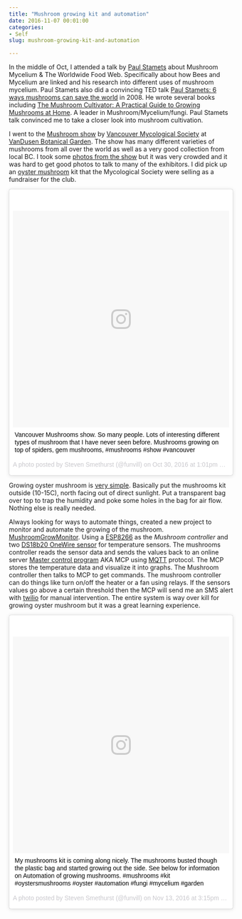```yaml
---
title: "Mushroom growing kit and automation"
date: 2016-11-07 00:01:00
categories:
- Self
slug: mushroom-growing-kit-and-automation

---
```


In the middle of Oct, I attended a talk by [Paul Stamets](http://www.fungi.com/about-paul-stamets.html) about Mushroom Mycelium & The Worldwide Food Web. Specifically about how Bees and Mycelium are linked and his research into different uses of mushroom mycelium. Paul Stamets also did a convincing TED talk [Paul Stamets: 6 ways mushrooms can save the world](https://www.ted.com/talks/paul_stamets_on_6_ways_mushrooms_can_save_the_world?language=en) in 2008. He wrote several books including [The Mushroom Cultivator: A Practical Guide to Growing Mushrooms at Home](https://www.amazon.ca/Mushroom-Cultivator-Practical-Growing-Mushrooms/dp/0961079800). A leader in Mushroom/Mycelium/fungi. Paul Stamets talk convinced me to take a closer look into mushroom cultivation.

I went to the [Mushroom show](https://drive.google.com/file/d/0BzEBCDgmgRrFNmlmcEhVbjZIeWM/view) by [Vancouver Mycological Society](http://vanmyco.com/) at [VanDusen Botanical Garden](http://www.vandusengarden.org/). The show has many different varieties of mushrooms from all over the world as well as a very good collection from local BC. I took some [photos from the show](https://goo.gl/photos/6zK8ApKyohRBhV1q8) but it was very crowded and it was hard to get good photos to talk to many of the exhibitors. I did pick up an [oyster mushroom](https://en.wikipedia.org/wiki/Pleurotus_ostreatus) kit that the Mycological Society were selling as a fundraiser for the club.

<blockquote class="instagram-media" data-instgrm-captioned data-instgrm-version="7" style=" background:#FFF; border:0; border-radius:3px; box-shadow:0 0 1px 0 rgba(0,0,0,0.5),0 1px 10px 0 rgba(0,0,0,0.15); margin: 1px; max-width:658px; padding:0; width:99.375%; width:-webkit-calc(100% - 2px); width:calc(100% - 2px);"><div style="padding:8px;"> <div style=" background:#F8F8F8; line-height:0; margin-top:40px; padding:50.0% 0; text-align:center; width:100%;"> <div style=" background:url(data:image/png;base64,iVBORw0KGgoAAAANSUhEUgAAACwAAAAsCAMAAAApWqozAAAABGdBTUEAALGPC/xhBQAAAAFzUkdCAK7OHOkAAAAMUExURczMzPf399fX1+bm5mzY9AMAAADiSURBVDjLvZXbEsMgCES5/P8/t9FuRVCRmU73JWlzosgSIIZURCjo/ad+EQJJB4Hv8BFt+IDpQoCx1wjOSBFhh2XssxEIYn3ulI/6MNReE07UIWJEv8UEOWDS88LY97kqyTliJKKtuYBbruAyVh5wOHiXmpi5we58Ek028czwyuQdLKPG1Bkb4NnM+VeAnfHqn1k4+GPT6uGQcvu2h2OVuIf/gWUFyy8OWEpdyZSa3aVCqpVoVvzZZ2VTnn2wU8qzVjDDetO90GSy9mVLqtgYSy231MxrY6I2gGqjrTY0L8fxCxfCBbhWrsYYAAAAAElFTkSuQmCC); display:block; height:44px; margin:0 auto -44px; position:relative; top:-22px; width:44px;"></div></div> <p style=" margin:8px 0 0 0; padding:0 4px;"> <a href="https://www.instagram.com/p/BMMyGp9hTOI/" style=" color:#000; font-family:Arial,sans-serif; font-size:14px; font-style:normal; font-weight:normal; line-height:17px; text-decoration:none; word-wrap:break-word;" target="_blank">Vancouver Mushrooms show. So many people. Lots of interesting different types of mushroom that I have never seen before. Mushrooms growing on top of spiders, gem mushrooms, #mushrooms #show #vancouver</a></p> <p style=" color:#c9c8cd; font-family:Arial,sans-serif; font-size:14px; line-height:17px; margin-bottom:0; margin-top:8px; overflow:hidden; padding:8px 0 7px; text-align:center; text-overflow:ellipsis; white-space:nowrap;">A photo posted by Steven Smethurst (@funvill) on <time style=" font-family:Arial,sans-serif; font-size:14px; line-height:17px;" datetime="2016-10-30T20:01:41+00:00">Oct 30, 2016 at 1:01pm PDT</time></p></div></blockquote>
<script async defer src="//platform.instagram.com/en_US/embeds.js"></script>


Growing oyster mushroom is [very simple](http://www.instructables.com/id/1-How-to-Grow-Oyster-Mushrooms-Low-Tech/). Basically put the mushrooms kit outside (10-15C), north facing out of direct sunlight. Put a transparent bag over top to trap the humidity and poke some holes in the bag for air flow. Nothing else is really needed.

Always looking for ways to automate things, created a new project to monitor and automate the growing of the mushroom. [MushroomGrowMonitor](https://github.com/funvill/MushroomGrowMonitor). Using a [ESP8266](https://en.wikipedia.org/wiki/ESP8266) as the *Mushroom controller* and two [DS18b20 OneWire sensor](https://datasheets.maximintegrated.com/en/ds/DS18B20.pdf) for temperature sensors. The mushrooms controller reads the sensor data and sends the values back to an online server [Master control program](http://tron.wikia.com/wiki/MCP) AKA MCP using [MQTT](http://mqtt.org/) protocol. The MCP stores the temperature data and visualize it into graphs. The Mushroom controller then talks to MCP to get commands. The mushroom controller can do things like turn on/off the heater or a fan using relays. If the sensors values go above a certain threshold then the MCP will send me an SMS alert with [twilio](https://www.twilio.com/) for manual intervention. The entire system is way over kill for growing oyster mushroom but it was a great learning experience.

<blockquote class="instagram-media" data-instgrm-captioned data-instgrm-version="7" style=" background:#FFF; border:0; border-radius:3px; box-shadow:0 0 1px 0 rgba(0,0,0,0.5),0 1px 10px 0 rgba(0,0,0,0.15); margin: 1px; max-width:658px; padding:0; width:99.375%; width:-webkit-calc(100% - 2px); width:calc(100% - 2px);"><div style="padding:8px;"> <div style=" background:#F8F8F8; line-height:0; margin-top:40px; padding:50.0% 0; text-align:center; width:100%;"> <div style=" background:url(data:image/png;base64,iVBORw0KGgoAAAANSUhEUgAAACwAAAAsCAMAAAApWqozAAAABGdBTUEAALGPC/xhBQAAAAFzUkdCAK7OHOkAAAAMUExURczMzPf399fX1+bm5mzY9AMAAADiSURBVDjLvZXbEsMgCES5/P8/t9FuRVCRmU73JWlzosgSIIZURCjo/ad+EQJJB4Hv8BFt+IDpQoCx1wjOSBFhh2XssxEIYn3ulI/6MNReE07UIWJEv8UEOWDS88LY97kqyTliJKKtuYBbruAyVh5wOHiXmpi5we58Ek028czwyuQdLKPG1Bkb4NnM+VeAnfHqn1k4+GPT6uGQcvu2h2OVuIf/gWUFyy8OWEpdyZSa3aVCqpVoVvzZZ2VTnn2wU8qzVjDDetO90GSy9mVLqtgYSy231MxrY6I2gGqjrTY0L8fxCxfCBbhWrsYYAAAAAElFTkSuQmCC); display:block; height:44px; margin:0 auto -44px; position:relative; top:-22px; width:44px;"></div></div> <p style=" margin:8px 0 0 0; padding:0 4px;"> <a href="https://www.instagram.com/p/BMxLZuXBYtM/" style=" color:#000; font-family:Arial,sans-serif; font-size:14px; font-style:normal; font-weight:normal; line-height:17px; text-decoration:none; word-wrap:break-word;" target="_blank">My mushrooms kit is coming along nicely. The mushrooms busted though the plastic bag and started growing out the side. See below for information on Automation of growing mushrooms. #mushrooms #kit #oystersmushrooms #oyster #automation #fungi #mycelium #garden</a></p> <p style=" color:#c9c8cd; font-family:Arial,sans-serif; font-size:14px; line-height:17px; margin-bottom:0; margin-top:8px; overflow:hidden; padding:8px 0 7px; text-align:center; text-overflow:ellipsis; white-space:nowrap;">A photo posted by Steven Smethurst (@funvill) on <time style=" font-family:Arial,sans-serif; font-size:14px; line-height:17px;" datetime="2016-11-13T23:15:24+00:00">Nov 13, 2016 at 3:15pm PST</time></p></div></blockquote>
<script async defer src="//platform.instagram.com/en_US/embeds.js"></script>